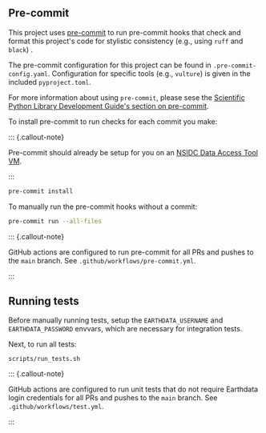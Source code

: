 ## Pre-commit

This project uses [pre-commit](https://pre-commit.com/) to run pre-commit hooks
that check and format this project's code for stylistic consistency (e.g., using
`ruff` and `black`) .

The pre-commit configuration for this project can be found in
`.pre-commit-config.yaml`. Configuration for specific tools (e.g., `vulture`) is
given in the included `pyproject.toml`.

For more information about using `pre-commit`, please sese the
[Scientific Python Library Development Guide's section on pre-commit](https://learn.scientific-python.org/development/guides/gha-basic/#pre-commit).

To install pre-commit to run checks for each commit you make:

::: {.callout-note}

Pre-commit should already be setup for you on an
[NSIDC Data Access Tool VM](https://github.com/nsidc/data-access-tool-vm).

:::

```bash
pre-commit install
```

To manually run the pre-commit hooks without a commit:

```bash
pre-commit run --all-files
```

::: {.callout-note}

GitHub actions are configured to run pre-commit for all PRs and pushes to the
`main` branch. See `.github/workflows/pre-commit.yml`.

:::

## Running tests

Before manually running tests, setup the `EARTHDATA_USERNAME` and
`EARTHDATA_PASSWORD` envvars, which are necessary for integration tests.

Next, to run all tests:

```
scripts/run_tests.sh
```

::: {.callout-note}

GitHub actions are configured to run unit tests that do not require Earthdata
login credentials for all PRs and pushes to the `main` branch. See
`.github/workflows/test.yml`.

:::
